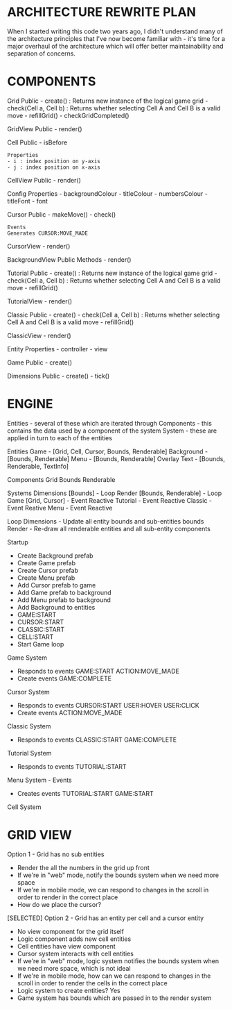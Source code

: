 ARCHITECTURE REWRITE PLAN
=========================

When I started writing this code two years ago, I didn't understand many of the architecture principles that I've now become familiar with - it's time for a major overhaul of the architecture which will offer better maintainability and separation of concerns.

COMPONENTS
==========

Grid
	Public
	- create() : Returns new instance of the logical game grid
	- check(Cell a, Cell b) : Returns whether selecting Cell A and Cell B is a valid move
	- refillGrid()
	- checkGridCompleted() 

GridView
	Public
	- render()

Cell
	Public
	- isBefore

	Properties
	- i : index position on y-axis
	- j : index position on x-axis

CellView
	Public 
	- render()	

Config
	Properties
	- backgroundColour
	- titleColour
	- numbersColour
	- titleFont
    - font

Cursor
	Public
	- makeMove()
	- check() 

	Events
	Generates CURSOR:MOVE_MADE

CursorView
	- render()

BackgroundView
	Public Methods
	- render()

Tutorial
	Public
	- create() : Returns new instance of the logical game grid
	- check(Cell a, Cell b) : Returns whether selecting Cell A and Cell B is a valid move
	- refillGrid()

TutorialView
	- render()

Classic
	Public
	- create()
	- check(Cell a, Cell b) : Returns whether selecting Cell A and Cell B is a valid move
	- refillGrid()

ClassicView
	- render()

Entity
	Properties
	- controller
	- view

Game
	Public
	- create()

Dimensions
	Public
	- create()
	- tick()

ENGINE
======

Entities - several of these which are iterated through
Components - this contains the data used by a component of the system
System - these are applied in turn to each of the entities

Entities
Game - [Grid, Cell, Cursor, Bounds, Renderable] 
Background - [Bounds, Renderable]
Menu - [Bounds, Renderable]
Overlay Text  - [Bounds, Renderable, TextInfo]

Components
Grid
Bounds
Renderable

Systems
Dimensions [Bounds] - Loop
Render [Bounds, Renderable] - Loop
Game [Grid, Cursor] - Event Reactive
Tutorial - Event Reactive
Classic - Event Reative
Menu - Event Reactive

Loop
Dimensions - Update all entity bounds and sub-entities bounds
Render - Re-draw all renderable entities and all sub-entity components

Startup
- Create Background prefab 
- Create Game prefab 
- Create Cursor prefab
- Create Menu prefab
- Add Cursor prefab to game
- Add Game prefab to background
- Add Menu prefab to background
- Add Background to entities
- GAME:START
- CURSOR:START
- CLASSIC:START
- CELL:START
- Start Game loop

Game System 
- Responds to events
GAME:START
ACTION:MOVE_MADE
- Create events
GAME:COMPLETE

Cursor System 
- Responds to events
CURSOR:START
USER:HOVER
USER:CLICK
- Create events
ACTION:MOVE_MADE

Classic System 
- Responds to events
CLASSIC:START
GAME:COMPLETE

Tutorial System
- Responds to events
TUTORIAL:START

Menu System - Events
- Creates events 
TUTORIAL:START
GAME:START

Cell System

GRID VIEW
=========

Option 1 - Grid has no sub entities
- Render the all the numbers in the grid up front
- If we're in "web" mode, notify the bounds system when we need 
  more space
- If we're in mobile mode, we can respond to changes in the scroll in order to render in the correct place
- How do we place the cursor?

[SELECTED] Option 2 - Grid has an entity per cell and a cursor entity
- No view component for the grid itself
- Logic component adds new cell entities
- Cell entities have view component
- Cursor system interacts with cell entities
- If we're in "web" mode, logic system notifies the bounds system when we need more space, which is not ideal
- If we're in mobile mode, how can we can respond to changes in the scroll in order to render the cells in the correct place
- Logic system to create entities? Yes
- Game system has bounds which are passed in to the render system




